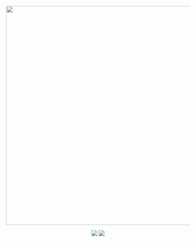 <p align="center" >
<img src ="https://github.com/oussamaettaqui/Minishell/pictures/run-minishell.png"  width='900px' height='600px'>
</p>
<p align="center">
<img src ="https://github.com/oussamaettaqui/Minishell/pictures/bchokri.jpeg">
<img src ="https://github.com/oussamaettaqui/Minishell/pictures/oettaqui.jpeg">
</p>
